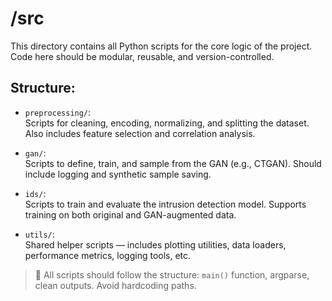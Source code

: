 # /src

This directory contains all Python scripts for the core logic of the project. Code here should be modular, reusable, and version-controlled.

## Structure:

- `preprocessing/`:  
  Scripts for cleaning, encoding, normalizing, and splitting the dataset. Also includes feature selection and correlation analysis.

- `gan/`:  
  Scripts to define, train, and sample from the GAN (e.g., CTGAN). Should include logging and synthetic sample saving.

- `ids/`:  
  Scripts to train and evaluate the intrusion detection model. Supports training on both original and GAN-augmented data.

- `utils/`:  
  Shared helper scripts — includes plotting utilities, data loaders, performance metrics, logging tools, etc.

> 📌 All scripts should follow the structure: `main()` function, argparse, clean outputs. Avoid hardcoding paths.
